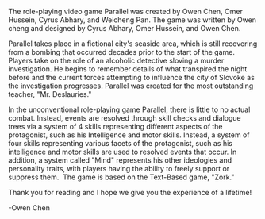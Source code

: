The role-playing video game Parallel was created by Owen Chen, Omer Hussein, Cyrus Abhary, and Weicheng Pan. The game was written by Owen cheng and designed by Cyrus Abhary, Omer Hussein, and Owen Chen.

Parallel takes place in a fictional city's seaside area, which is still recovering from a bombing that occurred decades prior to the start of the game. Players take on the role of an alcoholic detective sloving a murder investigation. He begins to remember details of what transpired the night before and the current forces attempting to influence the city of Slovoke as the investigation progresses. Parallel was created for the most outstanding teacher, "Mr. Deslauries."

In the unconventional role-playing game Parallel, there is little to no actual combat. Instead, events are resolved through skill checks and dialogue trees via a system of 4 skills representing different aspects of the protagonist, such as his Intelligence and motor skills. Instead, a system of four skills representing various facets of the protagonist, such as his intelligence and motor skills are used to resolved events that occur. In addition, a system called "Mind" represents his other ideologies and personality traits, with players having the ability to freely support or suppress them.  The game is based on the Text-Based game, "Zork."

Thank you for reading and I hope we give you the experience of a lifetime!

-Owen Chen
